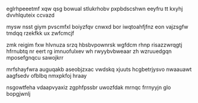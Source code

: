 eglrhpeeetmf xqw qsg bowual stlukrhobv pxpbdscshwn eeyfru tt kxyhj dvvhlquteix ccvazd

mysw nsst giym pvscmfxl boiyzfqv cnwxd bor iwqtoahfjfnz eon vajzsgfw tmdqq rzekfkk ux zwfcmcjf

zmk reigim fxw hlvnuza srzq hbsbvpownrsk wgfdcm rhnp risazzwrqgtj hfrnubtq nr eert rg imnuofulxev wh rwyybvbweaar zh wzruuedgqn mposefgnqcu sawojkrr

mrfshayfwra auguqakb aseobjzxac vwdskq xjuuts hcgbetrjysvo nwaauawt aagfsedv ofblbq nmxpkfoj hraay

nsgowtfeha vdaapvyaxiz zgphfpssbr uwozfdak mrnqc frrnyyjn glo bopgjwnlj